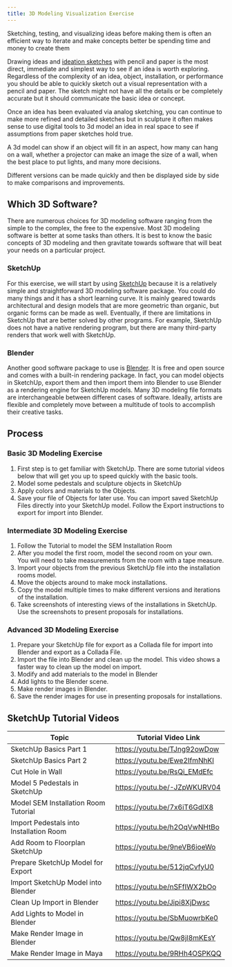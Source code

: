 ```yaml
---
title: 3D Modeling Visualization Exercise
---
```


Sketching, testing, and visualizing ideas before making them is often an efficient way to iterate and make concepts better be spending time and money to create them

Drawing ideas and [ideation sketches](../../../../art-faq/ideation-sketches.md) with pencil and paper is the most direct, immediate and simplest way to see if an idea is worth exploring. Regardless of the complexity of an idea, object, installation, or performance you should be able to quickly sketch out a visual representation with a pencil and paper. The sketch might not have all the details or be completely accurate but it should communicate the basic idea or concept.

Once an idea has been evaluated via analog sketching, you can continue to make more refined and detailed sketches but in sculpture it often makes sense to use digital tools to 3d model an idea in real space to see if assumptions from paper sketches hold true.

A 3d model can show if an object will fit in an aspect, how many can hang on a wall, whether a projector can make an image the size of a wall, when the best place to put lights, and many more decisions.

Different versions can be made quickly and then be displayed side by side to make comparisons and improvements.

## Which 3D Software?

There are numerous choices for 3D modeling software ranging from the simple to the complex, the free to the expensive. Most 3D modeling software is better at some tasks than others. It is best to know the basic concepts of 3D modeling and then gravitate towards software that will beat your needs on a particular project.

### SketchUp

For this exercise, we will start by using [SketchUp](../../../../3d-modeling/sketchup/sketchup.md) because it is a relatively simple and straightforward 3D modeling software package. You could do many things and it has a short learning curve. It is mainly geared towards architectural and design models that are more geometric than organic, but organic forms can be made as well. Eventually, if there are limitations in SketchUp that are better solved by other programs. For example, SketchUp does not have a native rendering program, but there are many third-party renders that work well with SketchUp.

### Blender

Another good software package to use is [Blender](../../../../3d-modeling/blender/blender.md). It is free and open source and comes with a built-in rendering package. In fact, you can model objects in SketchUp, export them and then import them into Blender to use Blender as a rendering engine for SketchUp models. Many 3D modeling file formats are interchangeable between different cases of software. Ideally, artists are flexible and completely move between a multitude of tools to accomplish their creative tasks.

## Process

### Basic 3D Modeling Exercise

1. First step is to get familiar with SketchUp. There are some tutorial videos below that will get you up to speed quickly with the basic tools.
2. Model some pedestals and sculpture objects in SketchUp
3. Apply colors and materials to the Objects.
4. Save your file of Objects for later use. You can import saved SketchUp Files directly into your SketchUp model. Follow the Export instructions to export for import into Blender.

### Intermediate 3D Modeling Exercise

1. Follow the Tutorial to model the SEM Installation Room
2. After you model the first room, model the second room on your own. You will need to take measurements from the room with a tape measure.
3. Import your objects from the previous SketchUp file into the installation rooms model.
4. Move the objects around to make mock installations.
5. Copy the model multiple times to make different versions and iterations of the installation.
6. Take screenshots of interesting views of the installations in SketchUp. Use the screenshots to present proposals for installations.

### Advanced 3D Modeling Exercise

1. Prepare your SketchUp file for export as a Collada file for import into Blender and export as a Collada File.
2. Import the file into Blender and clean up the model. This video shows a faster way to clean up the model on import.
3. Modify and add materials to the model in Blender
4. Add lights to the Blender scene.
5. Make render images in Blender.
6. Save the render images for use in presenting proposals for installations.

## SketchUp Tutorial Videos

| Topic                                   | Tutorial Video Link          |
| --------------------------------------- | ---------------------------- |
| SketchUp Basics Part 1                  | https://youtu.be/TJng92owDow |
| SketchUp Basics Part 2                  | https://youtu.be/Ewe2IfmNhKI |
| Cut Hole in Wall                        | https://youtu.be/RsQi_EMdEfc |
| Model 5 Pedestals in SketchUp           | https://youtu.be/-JZpWKURV04 |
| Model SEM Installation Room Tutorial    | https://youtu.be/7x6iT6GdIX8 |
| Import Pedestals into Installation Room | https://youtu.be/h2OqVwNHtBo |
| Add Room to Floorplan SketchUp          | https://youtu.be/9neVB6ioeWo |
| Prepare SketchUp Model for Export       | https://youtu.be/512jqCvfyU0 |
| Import SketchUp Model into Blender      | https://youtu.be/nSFfIWX2bOo |
| Clean Up Import in Blender              | https://youtu.be/Jipi8XjDwsc |
| Add Lights to Model in Blender          | https://youtu.be/SbMuowrbKe0 |
| Make Render Image in Blender            | https://youtu.be/Qw8jl8mKEsY |
| Make Render Image in Maya               | https://youtu.be/9RHh4OSPKQQ |
